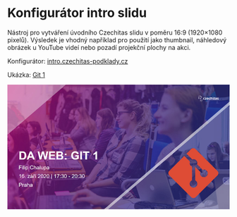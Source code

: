 # Konfigurátor intro slidu

Nástroj pro vytváření úvodního Czechitas slidu v poměru 16:9 (1920×1080 pixelů). Výsledek je vhodný například pro použití jako thumbnail, náhledový obrázek u YouTube videí nebo pozadí projekční plochy na akci.

Konfigurátor: [intro.czechitas-podklady.cz](https://intro.czechitas-podklady.cz/)

Ukázka: [Git 1](https://intro.czechitas-podklady.cz/slide.html?title=DA+Web%3A+Git+1&meta1=Filip+Chalupa&meta2=16.+z%C3%A1%C5%99%C3%AD+2020+%7C+17%3A30+-+20%3A30&meta3=Praha&icon=https%3A%2F%2Ficonape.com%2Fwp-content%2Ffiles%2Fni%2F64759%2Fpng%2Fgit-icon.png)

![ukázka](example.jpg)
